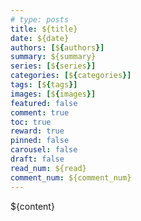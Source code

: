 ```yaml
---
# type: posts 
title: ${title}
date: ${date}
authors: [${authors}]
summary: ${summary}
series: [${series}]
categories: [${categories}]
tags: [${tags}]
images: [${images}]
featured: false
comment: true
toc: true
reward: true
pinned: false
carousel: false
draft: false
read_num: ${read}
comment_num: ${comment_num}
---
```


${content}